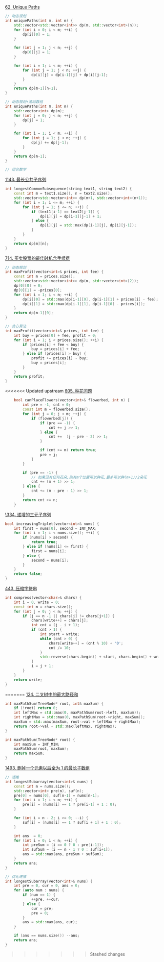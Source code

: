 [62. Unique Paths](https://leetcode.cn/problems/unique-paths/description)

```C++
// 动态规划
int uniquePaths(int m, int n) {
    std::vector<std::vector<int>> dp(m, std::vector<int>(n));
    for (int i = 0; i < m; ++i) {
        dp[i][0] = 1;
    }

    for (int j = 1; j < n; ++j) {
        dp[0][j] = 1;
    }

    for (int i = 1; i < m; ++i) {
        for (int j = 1; j < n; ++j) {
            dp[i][j] = dp[i-1][j] + dp[i][j-1];
        }
    }
    return dp[m-1][n-1];
}

// 动态规划+滚动数组
int uniquePaths(int m, int n) {
    std::vector<int> dp(n);
    for (int j = 0; j < n; ++j) {
        dp[j] = 1;
    }

    for (int i = 1; i < m; ++i) {
        for (int j = 1; j < n; ++j) {
            dp[j] += dp[j-1];
        }
    }
    return dp[n-1];
}

// 组合数学

```

[1143. 最长公共子序列](https://leetcode.cn/problems/longest-common-subsequence/description/)
```C++
int longestCommonSubsequence(string text1, string text2) {
    const int m = text1.size(), n = text2.size();
    std::vector<std::vector<int>> dp(m+1, std::vector<int>(n+1));
    for (int i = 1; i <= m; ++i) {
        for (int j = 1; j <= n; ++j) {
            if (text1[i-1] == text2[j-1]) {
                dp[i][j] = dp[i-1][j-1] + 1;
            } else {
                dp[i][j] = std::max(dp[i-1][j], dp[i][j-1]);
            }
        }
    }
    return dp[m][n];
}
```

[714. 买卖股票的最佳时机含手续费](https://leetcode.cn/problems/best-time-to-buy-and-sell-stock-with-transaction-fee/description/)

```C++
// 动态规划
int maxProfit(vector<int>& prices, int fee) {
    const int n = prices.size();
    std::vector<std::vector<int>> dp(n, std::vector<int>(2));
    dp[0][0] = 0;
    dp[0][1] = -prices[0];
    for (int i = 1; i < n; ++i) {
        dp[i][0] = std::max(dp[i-1][0], dp[i-1][1] + prices[i] - fee);
        dp[i][1] = std::max(dp[i-1][1], dp[i-1][0] - prices[i]);
    }
    return dp[n-1][0];
}

// 贪心算法
int maxProfit(vector<int>& prices, int fee) {
    int buy = prices[0] + fee, profit = 0;
    for (int i = 1; i < prices.size(); ++i) {
        if (prices[i] + fee < buy) {
            buy = prices[i] + fee;
        } else if (prices[i] > buy) {
            profit += prices[i] - buy;
            buy = prices[i];
        }
    }
    return profit;
}
```

<<<<<<< Updated upstream
[605. 种花问题](https://leetcode.cn/problems/can-place-flowers/description)

```C++
    bool canPlaceFlowers(vector<int>& flowerbed, int n) {
        int pre = -1, cnt = 0;
        const int m = flowerbed.size();
        for (int j = 0; j < m; ++j) {
            if (flowerbed[j]) {
                if (pre == -1) {
                    cnt += j >> 1;
                } else {
                    cnt +=  (j - pre - 2) >> 1;
                }

                if (cnt >= n) return true;
                pre = j;
            }
        }

        if (pre == -1) {
            // 如果没有任何花朵,则有m个位置可以种花,最多可以种(m+1)/2朵花
            cnt += (m + 1) >> 1;
        } else {
            cnt += (m - pre - 1) >> 1;
        }
        return cnt >= n;
    }
```

[\334. 递增的三元子序列](https://leetcode.cn/problems/increasing-triplet-subsequence/description)

```C++
bool increasingTriplet(vector<int>& nums) {
    int first = nums[0], second = INT_MAX;
    for (int i = 1; i < nums.size(); ++i) {
        if (nums[i] > second) {
            return true;
        } else if (nums[i] <= first) {
            first = nums[i];
        } else {
            second = nums[i];
        }
    }
    return false;
}
```

[443. 压缩字符串](https://leetcode.cn/problems/string-compression/description)

```C++
int compress(vector<char>& chars) {
    int i = 0, write = 0;
    const int n = chars.size();
    for (int j = 0; j < n; ++j) {
        if (j == n -1 || chars[j] != chars[j+1]) {
            chars[write++] = chars[j];
            int cnt = (j - i + 1);
            if (cnt > 1) {
                int start = write;
                while (cnt > 0) {
                    chars[write++] = (cnt % 10) + '0';
                    cnt /= 10;
                }
                std::reverse(chars.begin() + start, chars.begin() + write);
            }
            i = j + 1;
        }
    }
    return write;
}
```

=======
[124. 二叉树中的最大路径和](https://leetcode.cn/problems/binary-tree-maximum-path-sum/description/)
```C++
int maxPathSum(TreeNode* root, int& maxSum) {
    if (!root) return 0;
    int leftMax = std::max(0, maxPathSum(root->left, maxSum));
    int rightMax = std::max(0, maxPathSum(root->right, maxSum));
    maxSum = std::max(maxSum, root->val + leftMax + rightMax);
    return root->val + std::max(leftMax, rightMax);
}

int maxPathSum(TreeNode* root) {
    int maxSum = INT_MIN;
    maxPathSum(root, maxSum);
    return maxSum;
}
```
[1493. 删掉一个元素以后全为 1 的最长子数组](https://leetcode.cn/problems/longest-subarray-of-1s-after-deleting-one-element/description)

```C++
// 递推
int longestSubarray(vector<int>& nums) {
    const int n = nums.size();
    std::vector<int> pre(n), suf(n);
    pre[0] = nums[0], suf[n-1] = nums[n-1];
    for (int i = 1; i < n; ++i) {
        pre[i] = (nums[i] == 1 ? pre[i-1] + 1 : 0);
    }

    for (int i = n - 2; i >= 0; --i) {
        suf[i] = (nums[i] == 1 ? suf[i + 1] + 1 : 0);
    }

    int ans  = 0;
    for (int i = 0; i < n; ++i) {
        int preSum = (i == 0 ? 0 : pre[i-1]);
        int sufSum = (i == n - 1 ? 0 : suf[i+1]);
        ans = std::max(ans, preSum + sufSum);
    }
    return ans;
}

// 优化递推
int longestSubarray(vector<int>& nums) {
    int pre = 0, cur = 0, ans = 0;
    for (auto num : nums) {
        if (num == 1) {
            ++pre, ++cur;
        } else {
            cur = pre;
            pre = 0;
        }
        ans = std::max(ans, cur);
    }

    if (ans == nums.size()) --ans;
    return ans;
}
```
>>>>>>> Stashed changes
